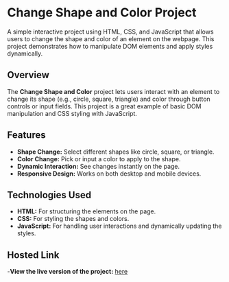 # Change Shape and Color Project

A simple interactive project using HTML, CSS, and JavaScript that allows users to change the shape and color of an element on the webpage. This project demonstrates how to manipulate DOM elements and apply styles dynamically.

## Overview

The **Change Shape and Color** project lets users interact with an element to change its shape (e.g., circle, square, triangle) and color through button controls or input fields. This project is a great example of basic DOM manipulation and CSS styling with JavaScript.

## Features

- **Shape Change:** Select different shapes like circle, square, or triangle.
- **Color Change:** Pick or input a color to apply to the shape.
- **Dynamic Interaction:** See changes instantly on the page.
- **Responsive Design:** Works on both desktop and mobile devices.

## Technologies Used

- **HTML:** For structuring the elements on the page.
- **CSS:** For styling the shapes and colors.
- **JavaScript:** For handling user interactions and dynamically updating the styles.

## Hosted Link
-**View the live version of the project:** [here](https://change-shape-and-color.netlify.app/)
